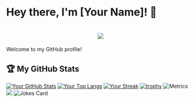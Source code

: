 # Hey there, I'm [Your Name]! 👋

<h1 align="center">
  <a href="https://sunguoqi.com/">
    <img src="https://readme-typing-svg.herokuapp.com/?lines=console.log(%22Hello%2C%20World!%22);Anonymous祝您今天愉快!&center=true&size=27">
  </a>
</h1>

Welcome to my GitHub profile! 


## 🏆 My GitHub Stats
[![Your GitHub Stats](https://github-readme-stats.vercel.app/api?username=adminlove520&show_icons=true&theme=radical)](https://github.com/adminlove520)
[![Your Top Langs](https://github-readme-stats.vercel.app/api/top-langs/?username=adminlove520&layout=compact&theme=radical)](https://github.com/adminlove520)
[![Your Streak](http://github-readme-streak-stats.herokuapp.com?user=adminlove520&theme=dark)](https://github.com/adminlove520)
[![trophy](https://github-profile-trophy.vercel.app/?username=adminlove520)](https://github.com/ryo-ma/github-profile-trophy)
![Metrics](https://metrics.lecoq.io/adminlove520?template=classic&languages=1&isocalendar=1&base=header%2C%20activity%2C%20community%2C%20repositories%2C%20metadata&base.indepth=false&base.hireable=false&base.skip=false&isocalendar=false&isocalendar.duration=half-year&languages=false&languages.limit=8&languages.threshold=0%25&languages.other=false&languages.colors=github&languages.sections=most-used&languages.indepth=false&languages.analysis.timeout=15&languages.analysis.timeout.repositories=7.5&languages.categories=markup%2C%20programming&languages.recent.categories=markup%2C%20programming&languages.recent.load=300&languages.recent.days=14&config.timezone=Asia%2FShanghai)
<img src="https://quotes-github-readme.vercel.app/api?type=horizontal&theme=dark" />
<img src="https://readme-jokes.vercel.app/api?hideBorder&bgColor=%23121212" alt="Jokes Card" />
